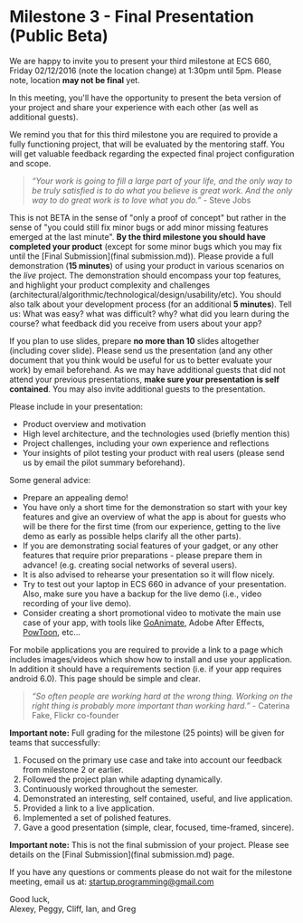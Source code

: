 # Milestone 3 - Final Presentation (Public Beta)

We are happy to invite you to present your third milestone at ECS 660, Friday 02/12/2016 (note the location change) at 1:30pm until 5pm. Please note, location **may not be final** yet.
  
In this meeting, you'll have the opportunity to present the beta version of your project and share your experience with each other (as well as additional guests).

We remind you that for this third milestone you are required to provide a fully functioning project, that will be evaluated by the mentoring staff. You will get valuable feedback regarding the expected final project configuration and scope.

>_“Your work is going to fill a large part of your life, and the only way to be truly satisfied is to do what you believe is great work. And the only way to do great work is to love what you do.”_ - Steve Jobs

This is not BETA in the sense of "only a proof of concept" but rather in the sense of "you could still fix minor bugs or add minor missing features emerged at the last minute". **By the third milestone you should have completed your product** (except for some minor bugs which you may fix until the [Final Submission](final submission.md)). Please provide a full demonstration (**15 minutes**) of using your product in various scenarios on the *live* project. The demonstration should encompass your top features, and highlight your product complexity and challenges (architectural/algorithmic/technological/design/usability/etc). You should also talk about your development process (for an additional **5 minutes**).  Tell us: What was easy? what was difficult? why? what did you learn during the course? what feedback did you receive from users about your app?

If you plan to use slides, prepare **no more than 10** slides altogether (including cover slide). Please send us the presentation (and any other document that you think would be useful for us to better evaluate your work) by email beforehand. As we may have additional guests that did not attend your previous presentations, **make sure your presentation is self contained**.  You may also invite additional guests to the presentation.

Please include in your presentation:

- Product overview and motivation
- High level architecture, and the technologies used (briefly mention this)
- Project challenges, including your own experience and reflections
- Your insights of pilot testing your product with real users (please send us by email the pilot summary beforehand).

Some general advice:

- Prepare an appealing demo!
- You have only a short time for the demonstration so start with your key features and give an overview of what the app is about for guests who will be there for the first time (from our experience, getting to the live demo as early as possible helps clarify all the other parts).
- If you are demonstrating social features of your gadget, or any other features that require prior preparations - please prepare them in advance! (e.g. creating social networks of several users). 
- It is also advised to rehearse your presentation so it will flow nicely.
- Try to test out your laptop in ECS 660 in advance of your presentation. Also, make sure you have a backup for the live demo (i.e., video recording of your live demo).
- Consider creating a short promotional video to motivate the main use case of your app, with tools like [GoAnimate](https://goanimate.com/), Adobe After Effects, [PowToon](https://www.powtoon.com), etc...

For mobile applications you are required to provide a link to a page which includes images/videos which show how to install and use your application. In addition it should have a requirements section (i.e. if your app requires android 6.0). This page should be simple and clear.

>_“So often people are working hard at the wrong thing. Working on the right thing is probably more important than working hard.”_ - Caterina Fake, Flickr co-founder

**Important note:** Full grading for the milestone (25 points) will be given for teams that successfully:

1. Focused on the primary use case and take into account our feedback from milestone 2 or earlier.
2. Followed the project plan while adapting dynamically.
3. Continuously worked throughout the semester.
4. Demonstrated an interesting, self contained, useful, and live application.
5. Provided a link to a live application.
6. Implemented a set of polished features.
7. Gave a good presentation (simple, clear, focused, time-framed, sincere).

**Important note:** This is not the final submission of your project. Please see details on the [Final Submission](final submission.md) page.

If you have any questions or comments please do not wait for the milestone meeting, email us at: [startup.programming@gmail.com](mailto:startup.programming@gmail.com)

Good luck,  
Alexey, Peggy, Cliff, Ian, and Greg